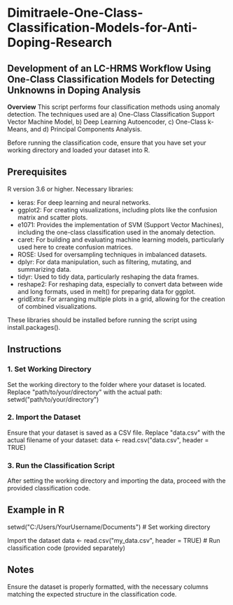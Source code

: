 # Dimitraele-One-Class-Classification-Models-for-Anti-Doping-Research

## Development of an LC-HRMS Workflow Using One-Class Classification Models for Detecting Unknowns in Doping Analysis


**Overview**
This script performs four classification methods using anomaly detection. The techniques used are 
a) One-Class Classification Support Vector Machine Model, 
b) Deep Learning Autoencoder,
c) One-Class k-Means, and
d) Principal Components Analysis.

Before running the classification code, ensure that you have set your working directory and loaded your dataset into R.

## **Prerequisites**
R version 3.6 or higher.
Necessary libraries: 
- keras: For deep learning and neural networks.
- ggplot2: For creating visualizations, including plots like the confusion matrix and scatter plots.
- e1071: Provides the implementation of SVM (Support Vector Machines), including the one-class classification used in the anomaly detection.
- caret: For building and evaluating machine learning models, particularly used here to create confusion matrices.
- ROSE: Used for oversampling techniques in imbalanced datasets.
- dplyr: For data manipulation, such as filtering, mutating, and summarizing data.
- tidyr: Used to tidy data, particularly reshaping the data frames.
- reshape2: For reshaping data, especially to convert data between wide and long formats, used in melt() for preparing data for ggplot.
- gridExtra: For arranging multiple plots in a grid, allowing for the creation of combined visualizations.

These libraries should be installed before running the script using install.packages().

## **Instructions**
### 1. Set Working Directory
Set the working directory to the folder where your dataset is located. Replace "path/to/your/directory" with the actual path:
setwd("path/to/your/directory")

### 2. Import the Dataset
Ensure that your dataset is saved as a CSV file. Replace "data.csv" with the actual filename of your dataset:
data <- read.csv("data.csv", header = TRUE)

### 3. Run the Classification Script
After setting the working directory and importing the data, proceed with the provided classification code.

## **Example in R**
setwd("C:/Users/YourUsername/Documents") # Set working directory

Import the dataset
data <- read.csv("my_data.csv", header = TRUE) # Run classification code (provided separately)

## **Notes**
Ensure the dataset is properly formatted, with the necessary columns matching the expected structure in the classification code.
